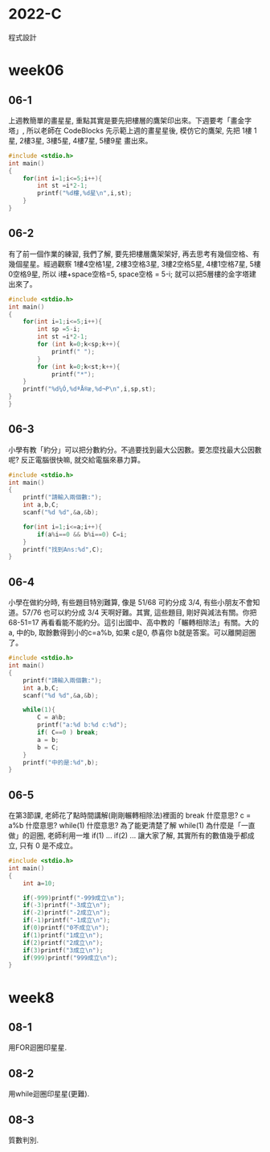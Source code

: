 # 2022-C
程式設計
# week06

## 06-1
上週教簡單的畫星星, 重點其實是要先把樓層的鷹架印出來。下週要考「畫金字塔」, 所以老師在 CodeBlocks 先示範上週的畫星星後, 模仿它的鷹架, 先把 1樓 1星, 2樓3星, 3樓5星, 4樓7星, 5樓9星 畫出來。
```cpp
#include <stdio.h>
int main()
{
    for(int i=1;i<=5;i++){
        int st =i*2-1;
        printf("%d樓,%d星\n",i,st);
    }
}
```

## 06-2
有了前一個作業的練習, 我們了解, 要先把樓層鷹架架好, 再去思考有幾個空格、有幾個星星。經過觀察 1樓4空格1星, 2樓3空格3星, 3樓2空格5星, 4樓1空格7星, 5樓0空格9星, 所以 i樓+space空格=5, space空格 = 5-i; 就可以把5層樓的金字塔建出來了。
```cpp
#include <stdio.h>
int main()
{
    for(int i=1;i<=5;i++){
        int sp =5-i;
        int st =i*2-1;
        for (int k=0;k<sp;k++){
            printf(" ");
        }
        for (int k=0;k<st;k++){
            printf("*");
    }
    printf("%d¼Ó,%dªÅ®æ,%d¬P\n",i,sp,st);
}
}
```

## 06-3
小學有教「約分」可以把分數約分。不過要找到最大公因數。要怎麼找最大公因數呢? 反正電腦很快嘛, 就交給電腦來暴力算。
```cpp
#include <stdio.h>
int main()
{
    printf("請輸入兩個數:");
    int a,b,C;
    scanf("%d %d",&a,&b);

    for(int i=1;i<=a;i++){
        if(a%i==0 && b%i==0) C=i;
    }
    printf("找到Ans:%d",C);
}
```

## 06-4
小學在做約分時, 有些題目特別難算, 像是 51/68 可約分成 3/4, 有些小朋友不會知道。57/76 也可以約分成 3/4 天啊好難。其實, 這些題目, 剛好與減法有關。你把 68-51=17 再看看能不能約分。這引出國中、高中教的「輾轉相除法」有關。大的a, 中的b, 取餘數得到小的c=a%b, 如果 c是0, 恭喜你 b就是答案。可以離開迴圈了。
```cpp
#include <stdio.h>
int main()
{
    printf("請輸入兩個數:");
    int a,b,C;
    scanf("%d %d",&a,&b);

    while(1){
        C = a%b;
        printf("a:%d b:%d c:%d");
        if( C==0 ) break;
        a = b;
        b = C;
    }
    printf("中的是:%d",b);
}
```

## 06-5
在第3節課, 老師花了點時間講解(剛剛輾轉相除法)裡面的 break 什麼意思? c = a%b 什麼意思? while(1) 什麼意思? 為了能更清楚了解 while(1) 為什麼是「一直做」的迴圈, 老師利用一堆 if(1) ... if(2) ... 讓大家了解, 其實所有的數值幾乎都成立, 只有 0 是不成立。
```cpp
#include <stdio.h>
int main()
{
    int a=10;

    if(-999)printf("-999成立\n");
    if(-3)printf("-3成立\n");
    if(-2)printf("-2成立\n");
    if(-1)printf("-1成立\n");
    if(0)printf("0不成立\n");
    if(1)printf("1成立\n");
    if(2)printf("2成立\n");
    if(3)printf("3成立\n");
    if(999)printf("999成立\n");
}
```


# week8

## 08-1
用FOR迴圈印星星.

## 08-2
用while迴圈印星星(更難).

## 08-3
質數判別.
